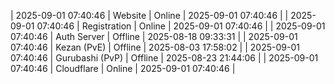 | 2025-09-01 07:40:46 | Website | Online | 2025-09-01 07:40:46 |
| 2025-09-01 07:40:46 | Registration | Online | 2025-09-01 07:40:46 |
| 2025-09-01 07:40:46 | Auth Server | Offline | 2025-08-18 09:33:31 |
| 2025-09-01 07:40:46 | Kezan (PvE) | Offline | 2025-08-03 17:58:02 |
| 2025-09-01 07:40:46 | Gurubashi (PvP) | Offline | 2025-08-23 21:44:06 |
| 2025-09-01 07:40:46 | Cloudflare | Online | 2025-09-01 07:40:46 |
